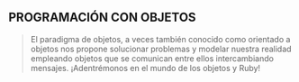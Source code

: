 ## PROGRAMACIÓN CON OBJETOS 




> El paradigma de objetos, a veces también conocido como orientado a objetos nos propone solucionar problemas y modelar nuestra realidad empleando objetos que se comunican entre ellos intercambiando mensajes. ¡Adentrémonos en el mundo de los objetos y Ruby!

